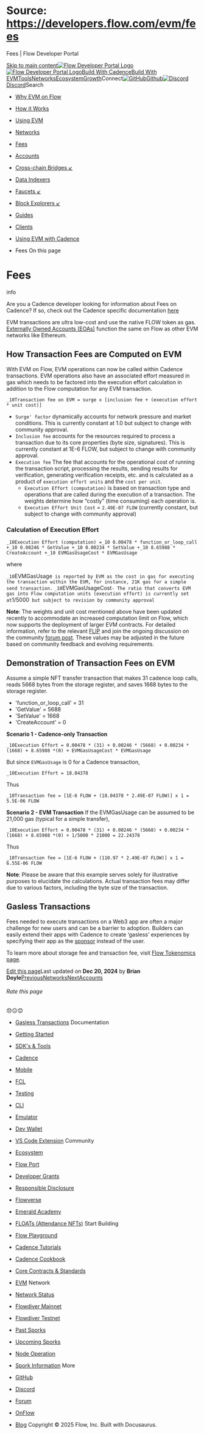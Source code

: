 # Source: https://developers.flow.com/evm/fees




Fees | Flow Developer Portal





[Skip to main content](#__docusaurus_skipToContent_fallback)[![Flow Developer Portal Logo](/img/flow-docs-logo-dark.png)![Flow Developer Portal Logo](/img/flow-docs-logo-light.png)](/)[Build With Cadence](/build/flow)[Build With EVM](/evm/about)[Tools](/tools/flow-cli)[Networks](/networks/flow-networks)[Ecosystem](/ecosystem)[Growth](/growth)Connect[![GitHub]()Github](https://github.com/onflow)[![Discord]()Discord](https://discord.gg/flow)Search

* [Why EVM on Flow](/evm/about)
* [How it Works](/evm/how-it-works)
* [Using EVM](/evm/using)
* [Networks](/evm/networks)
* [Fees](/evm/fees)
* [Accounts](/evm/accounts)
* [Cross-chain Bridges ↙](/evm/cross-chain-bridges)
* [Data Indexers](/evm/data-indexers)
* [Faucets ↙](/evm/faucets)
* [Block Explorers ↙](/evm/block-explorers)
* [Guides](/evm/guides/integrating-metamask)
* [Clients](/evm/clients/ethers)
* [Using EVM with Cadence](/evm/cadence/interacting-with-coa)


* Fees
On this page
# Fees


info

Are you a Cadence developer looking for information about Fees on Cadence? If so, check out the Cadence specific documentation [here](/build/basics/fees)

EVM transactions are ultra low-cost and use the native FLOW token as gas. [Externally Owned Accounts (EOAs)](https://developers.flow.com/evm/build/accounts) function the same on Flow as other EVM networks like Ethereum.

## How Transaction Fees are Computed on EVM

With EVM on Flow, EVM operations can now be called within Cadence transactions. EVM operations also have an associated effort measured in gas which needs to be factored into the execution effort calculation in addition to the Flow computation for any EVM transaction.

 `_10Transaction fee on EVM = surge x [inclusion fee + (execution effort * unit cost)]`

* `Surge' factor` dynamically accounts for network pressure and market conditions. This is currently constant at 1.0 but subject to change with community approval.
* `Inclusion fee` accounts for the resources required to process a transaction due to its core properties (byte size, signatures). This is currently constant at 1E-6 FLOW, but subject to change with community approval.
* `Execution fee` The fee that accounts for the operational cost of running the transaction script, processing the results, sending results for verification, generating verification receipts, etc. and is calculated as a product of `execution effort units` and the `cost per unit`.
  + `Execution Effort (computation)` is based on transaction type and operations that are called during the execution of a transaction. The weights determine how “costly” (time consuming) each operation is.
  + `Execution Effort Unit Cost` = `2.49E-07 FLOW` (currently constant, but subject to change with community approval)

### Calculation of Execution Effort

 `_10Execution Effort (computation) =_10 0.00478 * function_or_loop_call +_10 0.00246 * GetValue +_10 0.00234 * SetValue +_10 8.65988 * CreateAccount +_10 EVMGasUsageCost * EVMGasUsage`

where

 `_10`EVMGasUsage` is reported by EVM as the cost in gas for executing the transaction within the EVM, for instance, 21K gas for a simple send transaction.` `_10`EVMGasUsageCost` - The ratio that converts EVM gas into Flow computation units (execution effort) is currently set at `1/5000` but subject to revision by community approval`

**Note**: The weights and unit cost mentioned above have been updated recently to accommodate an increased computation limit on Flow, which now supports the deployment of larger EVM contracts. For detailed information, refer to the relevant [FLIP](https://github.com/onflow/flips/blob/main/governance/20240508-computation-limit-hike.md) and join the ongoing discussion on the community [forum post](https://forum.flow.com/t/proposing-transaction-fee-changes-and-flow-evm-gas-charges-for-flow-crescendo-launch/5817). These values may be adjusted in the future based on community feedback and evolving requirements.


## Demonstration of Transaction Fees on EVM

Assume a simple NFT transfer transaction that makes 31 cadence loop calls, reads 5668 bytes from the storage register, and saves 1668 bytes to the storage register.

* 'function\_or\_loop\_call' = 31
* 'GetValue' = 5688
* 'SetValue' = 1668
* 'CreateAccount' = 0

**Scenario 1 - Cadence-only Transaction**

 `_10Execution Effort = 0.00478 * (31) + 0.00246 * (5668) + 0.00234 *(1668) + 8.65988 *(0) + EVMGasUsageCost * EVMGasUsage`

But since `EVMGasUsage` is 0 for a Cadence transaction,

 `_10Execution Effort = 18.04378`

Thus

 `_10Transaction fee = [1E-6 FLOW + (18.04378 * 2.49E-07 FLOW)] x 1 = 5.5E-06 FLOW`

**Scenario 2 - EVM Transaction**
If the EVMGasUsage can be assumed to be 21,000 gas (typical for a simple transfer),

 `_10Execution Effort = 0.00478 * (31) + 0.00246 * (5668) + 0.00234 *(1668) + 8.65988 *(0) + 1/5000 * 21000 = 22.24378`

Thus

 `_10Transaction fee = [1E-6 FLOW + (110.97 * 2.49E-07 FLOW)] x 1 = 6.55E-06 FLOW`

**Note**: Please be aware that this example serves solely for illustrative purposes to elucidate the calculations. Actual transaction fees may differ due to various factors, including the byte size of the transaction.

## Gasless Transactions[​](#gasless-transactions "Direct link to Gasless Transactions")

Fees needed to execute transactions on a Web3 app are often a major challenge for new users and can be a barrier to adoption. Builders can easily extend their apps with Cadence to create ‘gasless’ experiences by specifying their app as the [sponsor](/build/advanced-concepts/account-abstraction#sponsored-transactions) instead of the user.

To learn more about storage fee and transaction fee, visit [Flow Tokenomics page](https://flow.com/flow-tokenomics/technical-overview).

[Edit this page](https://github.com/onflow/docs/tree/main/docs/evm/fees.md)Last updated on **Dec 20, 2024** by **Brian Doyle**[PreviousNetworks](/evm/networks)[NextAccounts](/evm/accounts)
###### Rate this page

😞😐😊

* [Gasless Transactions](#gasless-transactions)
Documentation

* [Getting Started](/build/getting-started/contract-interaction)
* [SDK's & Tools](/tools)
* [Cadence](https://cadence-lang.org/docs/)
* [Mobile](/build/guides/mobile/overview)
* [FCL](/tools/clients/fcl-js)
* [Testing](/build/smart-contracts/testing)
* [CLI](/tools/flow-cli)
* [Emulator](/tools/emulator)
* [Dev Wallet](https://github.com/onflow/fcl-dev-wallet)
* [VS Code Extension](/tools/vscode-extension)
Community

* [Ecosystem](/ecosystem)
* [Flow Port](https://port.onflow.org/)
* [Developer Grants](https://github.com/onflow/developer-grants)
* [Responsible Disclosure](https://flow.com/flow-responsible-disclosure)
* [Flowverse](https://www.flowverse.co/)
* [Emerald Academy](https://academy.ecdao.org/)
* [FLOATs (Attendance NFTs)](https://floats.city/)
Start Building

* [Flow Playground](https://play.flow.com/)
* [Cadence Tutorials](https://cadence-lang.org/docs/tutorial/first-steps)
* [Cadence Cookbook](https://open-cadence.onflow.org)
* [Core Contracts & Standards](/build/core-contracts)
* [EVM](/evm/about)
Network

* [Network Status](https://status.onflow.org/)
* [Flowdiver Mainnet](https://flowdiver.io/)
* [Flowdiver Testnet](https://testnet.flowdiver.io/)
* [Past Sporks](/networks/node-ops/node-operation/past-sporks)
* [Upcoming Sporks](/networks/node-ops/node-operation/upcoming-sporks)
* [Node Operation](/networks/node-ops)
* [Spork Information](/networks/node-ops/node-operation/spork)
More

* [GitHub](https://github.com/onflow)
* [Discord](https://discord.gg/flow)
* [Forum](https://forum.onflow.org/)
* [OnFlow](https://onflow.org/)
* [Blog](https://flow.com/blog)
Copyright © 2025 Flow, Inc. Built with Docusaurus.

